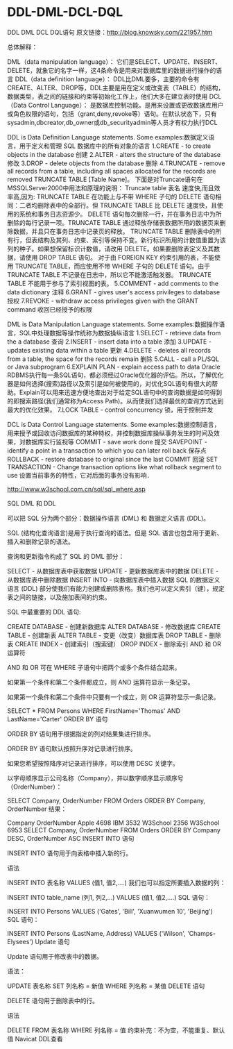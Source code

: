 # DDL-DML-DCL-DQL
DDL DML DCL DQL语句
原文链接：http://blog.knowsky.com/221957.htm

总体解释：

DML（data manipulation language）：
它们是SELECT、UPDATE、INSERT、DELETE，就象它的名字一样，这4条命令是用来对数据库里的数据进行操作的语言
DDL（data definition language）：
DDL比DML要多，主要的命令有CREATE、ALTER、DROP等，DDL主要是用在定义或改变表（TABLE）的结构，数据类型，表之间的链接和约束等初始化工作上，他们大多在建立表时使用
DCL（Data Control Language）：
是数据库控制功能。是用来设置或更改数据库用户或角色权限的语句，包括（grant,deny,revoke等）语句。在默认状态下，只有sysadmin,dbcreator,db_owner或db_securityadmin等人员才有权力执行DCL

DDL is Data Definition Language statements. Some examples:数据定义语言，用于定义和管理 SQL 数据库中的所有对象的语言
1.CREATE - to create objects in the database 创建
2.ALTER - alters the structure of the database 修改
3.DROP - delete objects from the database 删除
4.TRUNCATE - remove all records from a table, including all spaces allocated for the records are removed
TRUNCATE TABLE [Table Name]。
下面是对Truncate语句在MSSQLServer2000中用法和原理的说明：
Truncate table 表名 速度快,而且效率高,因为:
TRUNCATE TABLE 在功能上与不带 WHERE 子句的 DELETE 语句相同：二者均删除表中的全部行。但 TRUNCATE TABLE 比 DELETE 速度快，且使用的系统和事务日志资源少。
DELETE 语句每次删除一行，并在事务日志中为所删除的每行记录一项。TRUNCATE TABLE 通过释放存储表数据所用的数据页来删除数据，并且只在事务日志中记录页的释放。
TRUNCATE TABLE 删除表中的所有行，但表结构及其列、约束、索引等保持不变。新行标识所用的计数值重置为该列的种子。如果想保留标识计数值，请改用 DELETE。如果要删除表定义及其数据，请使用 DROP TABLE 语句。
对于由 FOREIGN KEY 约束引用的表，不能使用 TRUNCATE TABLE，而应使用不带 WHERE 子句的 DELETE 语句。由于 TRUNCATE TABLE 不记录在日志中，所以它不能激活触发器。
TRUNCATE TABLE 不能用于参与了索引视图的表。
5.COMMENT - add comments to the data dictionary 注释
6.GRANT - gives user's access privileges to database 授权
7.REVOKE - withdraw access privileges given with the GRANT command 收回已经授予的权限

DML is Data Manipulation Language statements. Some examples:数据操作语言，SQL中处理数据等操作统称为数据操纵语言
1.SELECT - retrieve data from the a database 查询
2.INSERT - insert data into a table 添加
3.UPDATE - updates existing data within a table 更新
4.DELETE - deletes all records from a table, the space for the records remain 删除
5.CALL - call a PL/SQL or Java subprogram
6.EXPLAIN PLAN - explain access path to data
Oracle RDBMS执行每一条SQL语句，都必须经过Oracle优化器的评估。所以，了解优化器是如何选择(搜索)路径以及索引是如何被使用的，对优化SQL语句有很大的帮助。Explain可以用来迅速方便地查出对于给定SQL语句中的查询数据是如何得到的即搜索路径(我们通常称为Access Path)。从而使我们选择最优的查询方式达到最大的优化效果。
7.LOCK TABLE - control concurrency 锁，用于控制并发

DCL is Data Control Language statements. Some examples:数据控制语言，用来授予或回收访问数据库的某种特权，并控制数据库操纵事务发生的时间及效果，对数据库实行监视等
COMMIT - save work done 提交
SAVEPOINT - identify a point in a transaction to which you can later roll back 保存点
ROLLBACK - restore database to original since the last COMMIT 回滚
SET TRANSACTION - Change transaction options like what rollback segment to use 设置当前事务的特性，它对后面的事务没有影响．

http://www.w3school.com.cn/sql/sql_where.asp

SQL DML 和 DDL

可以把 SQL 分为两个部分：数据操作语言 (DML) 和 数据定义语言 (DDL)。

SQL (结构化查询语言)是用于执行查询的语法。但是 SQL 语言也包含用于更新、插入和删除记录的语法。

查询和更新指令构成了 SQL 的 DML 部分：

SELECT - 从数据库表中获取数据
UPDATE - 更新数据库表中的数据
DELETE - 从数据库表中删除数据
INSERT INTO - 向数据库表中插入数据
SQL 的数据定义语言 (DDL) 部分使我们有能力创建或删除表格。我们也可以定义索引（键），规定表之间的链接，以及施加表间的约束。

SQL 中最重要的 DDL 语句:

CREATE DATABASE - 创建新数据库
ALTER DATABASE - 修改数据库
CREATE TABLE - 创建新表
ALTER TABLE - 变更（改变）数据库表
DROP TABLE - 删除表
CREATE INDEX - 创建索引（搜索键）
DROP INDEX - 删除索引
AND 和 OR 运算符

AND 和 OR 可在 WHERE 子语句中把两个或多个条件结合起来。

如果第一个条件和第二个条件都成立，则 AND 运算符显示一条记录。

如果第一个条件和第二个条件中只要有一个成立，则 OR 运算符显示一条记录。

SELECT * FROM Persons WHERE FirstName='Thomas' AND LastName='Carter'
ORDER BY 语句

ORDER BY 语句用于根据指定的列对结果集进行排序。

ORDER BY 语句默认按照升序对记录进行排序。

如果您希望按照降序对记录进行排序，可以使用 DESC 关键字。

以字母顺序显示公司名称（Company），并以数字顺序显示顺序号（OrderNumber）：

SELECT Company, OrderNumber FROM Orders ORDER BY Company, OrderNumber
结果：

Company	OrderNumber
Apple	4698
IBM	3532
W3School	2356
W3School	6953
SELECT Company, OrderNumber FROM Orders ORDER BY Company DESC, OrderNumber ASC
INSERT INTO 语句

INSERT INTO 语句用于向表格中插入新的行。

语法

INSERT INTO 表名称 VALUES (值1, 值2,....)
我们也可以指定所要插入数据的列：

INSERT INTO table_name (列1, 列2,...) VALUES (值1, 值2,....)
SQL 语句：

INSERT INTO Persons VALUES ('Gates', 'Bill', 'Xuanwumen 10', 'Beijing')
SQL 语句：

INSERT INTO Persons (LastName, Address) VALUES ('Wilson', 'Champs-Elysees')
Update 语句

Update 语句用于修改表中的数据。

语法：

UPDATE 表名称 SET 列名称 = 新值 WHERE 列名称 = 某值
DELETE 语句

DELETE 语句用于删除表中的行。

语法

DELETE FROM 表名称 WHERE 列名称 = 值
约束补充：不为空，不能重复、默认值 Navicat  DDL查看
